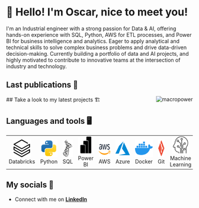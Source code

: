 # :wave: Hello! I'm Oscar, nice to meet you!

I'm an Industrial engineer with a strong passion for Data & AI, offering hands-on experience with SQL, Python, AWS for ETL processes, and Power BI for business intelligence and analytics. Eager to apply analytical and technical skills to solve complex business problems and drive data-driven decision-making. Currently building a portfolio of data and AI projects, and highly motivated to contribute to innovative teams at the intersection of industry and technology.

## Last publications 📰
<a href="#macropower-title">
  <img src="https://raw.githubusercontent.com/MacroPowe/github-stats-transparent/output/generated/overview.svg" alt="macropower" align="right" />
</a>
## Take a look to my latest projects 🏗️

## Languages and tools 🖥️

<table>
  <tr>
    <td align="center" width="96">
      <a href="#macropower-tech">
        <img src="./img/databricks.svg" width="48" height="48" alt="Golang" />
      </a>
      <br>Databricks
    </td>
    <td align="center" width="96">
      <a href="#macropower-tech">
        <img src="./img/python.svg" width="48" height="48" alt="Python" />
      </a>
      <br>Python
    </td>
    <td align="center" width="96">
      <a href="#macropower-tech">
        <img src="./img/microsoftsqlserver.svg" width="48" height="48" alt="Jsonnet" />
      </a>
      <br>SQL
    </td>
    <td align="center" width="96">
      <a href="#macropower-tech">
        <img src="./img/powerbi.svg" width="48" height="48" alt="TypeScript" />
      </a>
      <br>Power BI
    </td>
    <td align="center" width="96">
      <a href="#macropower-tech" >
        <img src="./img/aws.svg" width="48" height="48" alt="Kubernetes" />
      </a>
      <br>AWS
    </td>
    </td>
    <td align="center" width="96">
      <a href="#macropower-tech" >
        <img src="./img/azure.svg" width="48" height="48" alt="Kubernetes" />
      </a>
      <br>Azure
    </td>
    <td align="center" width="96"> 
      <a href="#macropower-tech" >
        <img src="./img/docker.svg" width="48" height="48" alt="Docker" />
      </a>
      <br>Docker
    </td>
    <td align="center"  width="96">
      <a href="#macropower-tech">
        <img src="./img/git.svg" width="48" height="48" alt="Debian" />
      </a>
      <br>Git
    </td>
    <td align="center" width="96">
      <a href="#macropower-tech" >
        <img src="./img/machine-learning.svg" width="48" height="48" alt="Grafana" />
      </a>
      <br>Machine Learning
    </td>
    <td align="center" width="96">
      <a href="#macropower-tech" >
        <img src="./img/spark.svg" width="48" height="48" alt="Grafana" />
      </a>
      <br>Spark
    </td>
  </td>
    <td align="center" width="96">
      <a href="#macropower-tech" >
        <img src="./img/etl.svg" width="48" height="48" alt="Grafana" />
      </a>
      <br>ETL
    </td>
  </tr>
</table>

## My socials 💬

- Connect with me on **[LinkedIn]**


<!--
**oscarl11/oscarl11** is a ✨ _special_ ✨ repository because its `README.md` (this file) appears on your GitHub profile.
<p>
  <img alt="Python" src="https://img.shields.io/badge/-Python-107d05?style=flat-square&logo=python&logoColor=white" />
  <img alt="Apache Spark" src="https://img.shields.io/badge/-Apache_Spark-cbc20a?style=flat-square&logo=apachespark&logoColor=white" />
  <img alt="Databricks" src="https://img.shields.io/badge/-Databricks-e31d05?style=flat-square&logo=databricks&logoColor=white" />
  <img alt="Pytorch" src="https://img.shields.io/badge/-Pytorch-ff5900?style=flat-square&logo=pytorch&logoColor=white" />
  <img alt="Tensorflow" src="https://img.shields.io/badge/-Tensorflow-844506?style=flat-square&logo=tensorflow&logoColor=white" />
  <img alt="Scikitlearn" src="https://img.shields.io/badge/-Scikitlearn-0a8fc1?style=flat-square&logo=scikitlearn&logoColor=white" />
  <img alt="FastAPI" src="https://img.shields.io/badge/-FastAPI-08b87d?style=flat-square&logo=fastapi&logoColor=white" />
  <img alt="Huggingface" src="https://img.shields.io/badge/-Huggingface-c8bc06?style=flat-square&logo=huggingface&logoColor=white" />
  <img alt="Docker" src="https://img.shields.io/badge/-Docker-46a2f1?style=flat-square&logo=docker&logoColor=white" />
  <img alt="PostgreSQL" src="https://img.shields.io/badge/-PostgreSQL-4222f1?style=flat-square&logo=postgresql&logoColor=white" />
  <img alt="github actions" src="https://img.shields.io/badge/-Github_Actions-2088FF?style=flat-square&logo=github-actions&logoColor=white" />
  <img alt="Google Cloud Platform" src="https://img.shields.io/badge/-Google_Cloud_Platform-1a73e8?style=flat-square&logo=google-cloud&logoColor=white" />
  <img alt="git" src="https://img.shields.io/badge/-Git-F05032?style=flat-square&logo=git&logoColor=white" />
</p>
  <img alt="MongoDB" src="https://img.shields.io/badge/-MongoDB-13aa52?style=flat-square&logo=mongodb&logoColor=white" />
  <img alt="Nodejs" src="https://img.shields.io/badge/-Nodejs-72f744?style=flat-square&logo=Node.js&logoColor=white" />
  <img alt="R" src="https://img.shields.io/badge/-R-0a27b8?style=flat-square&logo=r&logoColor=white" />
<p align="center">
<!-- For more icons please follow  https://github.com/MikeCodesDotNET/ColoredBadges 
  <img src="https://raw.githubusercontent.com/8bithemant/8bithemant/master/svg/dev/languages/python.svg" alt="python" style="vertical-align:top; margin:4px">
  <img src="https://raw.githubusercontent.com/8bithemant/8bithemant/master/svg/dev/languages/r.svg" alt="r" style="vertical-align:top; margin:4px">
  <img src="https://raw.githubusercontent.com/8bithemant/8bithemant/master/svg/dev/misc/cloud.svg" alt="cloud" style="vertical-align:top; margin:4px">
  <img src="https://raw.githubusercontent.com/8bithemant/8bithemant/master/svg/dev/misc/datascience.svg" alt="datascience" style="vertical-align:top; margin:4px">
  <img src="https://raw.githubusercontent.com/8bithemant/8bithemant/master/svg/dev/misc/ai.svg" alt="ai" style="vertical-align:top; margin:4px">
  <img src="https://raw.githubusercontent.com/8bithemant/8bithemant/master/svg/dev/services/aws.svg" alt="aws" style="vertical-align:top; margin:4px">
  <img src="https://raw.githubusercontent.com/8bithemant/8bithemant/master/svg/dev/services/azure.svg" alt="azure" style="vertical-align:top; margin:4px">
  <img src="https://raw.githubusercontent.com/8bithemant/8bithemant/master/svg/dev/tools/bash.svg" alt="bash" style="vertical-align:top; margin:4px">
  <img src="https://raw.githubusercontent.com/8bithemant/8bithemant/master/svg/dev/tools/visualstudio_code.svg" alt="vscode" style="vertical-align:top; margin:4px">
</p>
-->
<!--Here are some ideas to get you started:

- 🔭 I’m currently working on ...
- 🌱 I’m currently learning ...
- 👯 I’m looking to collaborate on ...
- 🤔 I’m looking for help with ...
- 💬 Ask me about ...
- 📫 How to reach me: ...
- 😄 Pronouns: ...
- ⚡ Fun fact: ...
-->
[Linkedin]:https://www.linkedin.com/in/oscar-luna-silvera/ "Oscar Luna"
